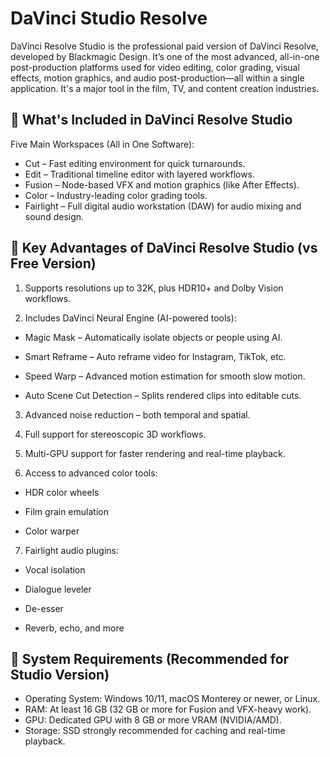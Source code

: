 # DaVinci Studio Resolve 
DaVinci Resolve Studio is the professional paid version of DaVinci Resolve, developed by Blackmagic Design. It’s one of the most advanced, all-in-one post-production platforms used for video editing, color grading, visual effects, motion graphics, and audio post-production—all within a single application. It's a major tool in the film, TV, and content creation industries.

## 🔷 What's Included in DaVinci Resolve Studio
Five Main Workspaces (All in One Software):
- Cut – Fast editing environment for quick turnarounds.
- Edit – Traditional timeline editor with layered workflows.
- Fusion – Node-based VFX and motion graphics (like After Effects).
- Color – Industry-leading color grading tools.
- Fairlight – Full digital audio workstation (DAW) for audio mixing and sound design.

## 🔷 Key Advantages of DaVinci Resolve Studio (vs Free Version)
1. Supports resolutions up to 32K, plus HDR10+ and Dolby Vision workflows.

2. Includes DaVinci Neural Engine (AI-powered tools):

- Magic Mask – Automatically isolate objects or people using AI.

- Smart Reframe – Auto reframe video for Instagram, TikTok, etc.

- Speed Warp – Advanced motion estimation for smooth slow motion.

- Auto Scene Cut Detection – Splits rendered clips into editable cuts.

3. Advanced noise reduction – both temporal and spatial.

4. Full support for stereoscopic 3D workflows.

5. Multi-GPU support for faster rendering and real-time playback.

6. Access to advanced color tools:

- HDR color wheels

- Film grain emulation

- Color warper

7. Fairlight audio plugins:

- Vocal isolation

- Dialogue leveler

- De-esser

- Reverb, echo, and more
## 🔷 System Requirements (Recommended for Studio Version)
- Operating System: Windows 10/11, macOS Monterey or newer, or Linux.
- RAM: At least 16 GB (32 GB or more for Fusion and VFX-heavy work).
- GPU: Dedicated GPU with 8 GB or more VRAM (NVIDIA/AMD).
- Storage: SSD strongly recommended for caching and real-time playback.
